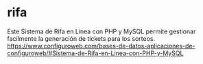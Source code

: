 # rifa
Este Sistema de Rifa en Línea con PHP y MySQL permite gestionar facilmente la generación de tickets para los sorteos.
https://www.configuroweb.com/bases-de-datos-aplicaciones-de-configuroweb/#Sistema-de-Rifa-en-Linea-con-PHP-y-MySQL
